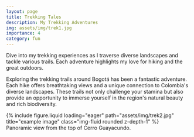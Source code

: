```yaml
---
layout: page
title: Trekking Tales
description: My Trekking Adventures
img: assets/img/trek1.jpg
importance: 4
category: fun
---
```


Dive into my trekking experiences as I traverse diverse landscapes and tackle various trails. Each adventure highlights my love for hiking and the great outdoors.

<!-- <div class="row">
    <div class="col-sm mt-3 mt-md-0">
        {% include figure.liquid loading="eager" path="assets/img/1.jpg" title="example image" class="img-fluid rounded z-depth-1" %}
    </div>
    <div class="col-sm mt-3 mt-md-0">
        {% include figure.liquid loading="eager" path="assets/img/3.jpg" title="example image" class="img-fluid rounded z-depth-1" %}
    </div>
    <div class="col-sm mt-3 mt-md-0">
        {% include figure.liquid loading="eager" path="assets/img/5.jpg" title="example image" class="img-fluid rounded z-depth-1" %}
    </div>
</div> -->

Exploring the trekking trails around Bogotá has been a fantastic adventure. Each hike offers breathtaking views and a unique connection to Colombia's diverse landscapes. These trails not only challenge your stamina but also provide an opportunity to immerse yourself in the region's natural beauty and rich biodiversity.

<div class="row">
    <div class="col-sm mt-3 mt-md-0">
        {% include figure.liquid loading="eager" path="assets/img/trek2.jpg" title="example image" class="img-fluid rounded z-depth-1" %}
    </div>
</div>
<div class="caption">
    Panoramic view from the top of Cerro Guayacundo.
</div>
<!-- 
<div class="row justify-content-sm-center">
    <div class="col-sm-8 mt-3 mt-md-0">
        {% include figure.liquid path="assets/img/6.jpg" title="example image" class="img-fluid rounded z-depth-1" %}
    </div>
    <div class="col-sm-4 mt-3 mt-md-0">
        {% include figure.liquid path="assets/img/11.jpg" title="example image" class="img-fluid rounded z-depth-1" %}
    </div>
</div>
<div class="caption">
    You can also have artistically styled 2/3 + 1/3 images, like these.
</div> -->
